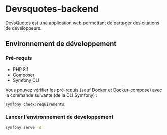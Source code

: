 # Devsquotes-backend

DevsQuotes est une application web permettant de partager des citations de développeurs.

## Environnement de développement

### Pré-requis

* PHP 8.1
* Composer
* Symfony CLI

Vous pouvez vérifier les pré-requis (sauf Docker et Docker-compose) avec la commande suivante (de la CLI Symfony) : 

```bash
symfony check:requirements
```

### Lancer l'environnement de développement

```bash
symfony serve -d
```